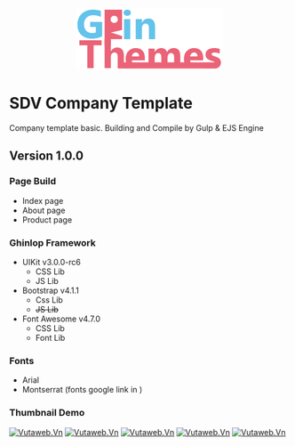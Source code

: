 <center>

[![Vutaweb.Vn](./dist/images/logo.png)](https://github.com/ghinlop)

</center>

# SDV Company Template
Company template basic. Building and Compile by Gulp & EJS Engine

## Version 1.0.0
### Page Build
- Index page
- About page
- Product page

### Ghinlop Framework
- UIKit v3.0.0-rc6
    - CSS Lib
    - JS Lib
- Bootstrap v4.1.1
    - Css Lib
    - ~~JS Lib~~
- Font Awesome v4.7.0
    - CSS Lib
    - Font Lib
### Fonts
- Arial
- Montserrat (fonts google link in <head>)

### Thumbnail Demo

[![Vutaweb.Vn](https://thumb.ibb.co/m897nJ/demo_1.png)](http://festyy.com/wJPPYz)
[![Vutaweb.Vn](https://thumb.ibb.co/icVDSJ/demo_2.jpg)](http://festyy.com/wJPPSm)
[![Vutaweb.Vn](https://thumb.ibb.co/bNVDSJ/demo_3.jpg)](http://festyy.com/wJPPDs)
[![Vutaweb.Vn](https://thumb.ibb.co/kWBWEy/demo_4.png)](http://festyy.com/wJPPFA)
[![Vutaweb.Vn](https://thumb.ibb.co/iO6L7J/demo_6.jpg)](http://festyy.com/wJPPGj)


